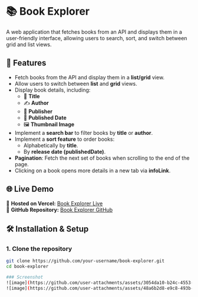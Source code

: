 # 📚 Book Explorer

A web application that fetches books from an API and displays them in a user-friendly interface, allowing users to search, sort, and switch between grid and list views.

## 🚀 Features

- Fetch books from the API and display them in a **list/grid** view.
- Allow users to switch between **list** and **grid** views.
- Display book details, including:
  - 📖 **Title**
  - ✍️ **Author**
  - 🏢 **Publisher**
  - 📅 **Published Date**
  - 🖼 **Thumbnail Image**
- Implement a **search bar** to filter books by **title** or **author**.
- Implement a **sort feature** to order books:
  - Alphabetically by **title**.
  - By **release date (publishedDate)**.
- **Pagination**: Fetch the next set of books when scrolling to the end of the page.
- Clicking on a book opens more details in a new tab via **infoLink**.

## 🌐 Live Demo

🔗 **Hosted on Vercel:** [Book Explorer Live](https://book-library-theta-six.vercel.app/)  
🔗 **GitHub Repository:** [Book Explorer GitHub](https://neelam-bind.github.io/book-library/)  

## 🛠 Installation & Setup

### 1. Clone the repository
```sh
git clone https://github.com/your-username/book-explorer.git
cd book-explorer

### Screenshot
![image](https://github.com/user-attachments/assets/3054da10-b24c-4553-ac87-d44cf28543af)
![image](https://github.com/user-attachments/assets/48a6b2d8-e9c8-493b-b140-35fa6a18e0bc)

